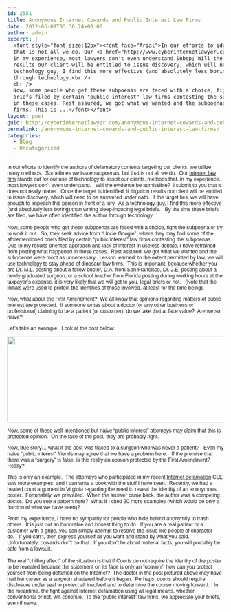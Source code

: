 ```yaml
---
id: 2551
title: Anonymous Internet Cowards and Public Interest Law Firms
date: 2012-05-09T03:36:24+00:00
author: admin
excerpt: |
  <font style="font-size:12px"><font face="Arial">In our efforts to identify the authors of defamatory contents targeting our clients, we utilize many methods. Sometimes we issue subpoenas, but
  that is not all we do. Our <a href="http://www.cyberinternetlawyer.com" target="_blank" class="">Internet law firm</a> stands out for our use of technology to assist our clients, methods that,
  in my experience, most lawyers don't even understand.&nbsp; Will the evidence be admissible?&nbsp; I submit to you that it does not really matter. Once the target is identified, if litigation
  results our client will be entitled to issue discovery, which will need to be answered under oath. If the target lies, we will have enough to impeach this person in front of a jury. As a
  technology guy, I find this more effective (and absolutely less boring) than writing sleep-inducing legal briefs.&nbsp; By the time these briefs are filed, we have often identified the author
  through technology.<br />
  <br />
  Now, some people who get these subpoenas are faced with a choice, fight the subpoena or try to work it out. So, they seek advice from "Uncle Google", where they may find some of the aforementioned
  briefs filed by certain "public interest" law firms contesting the subpoenas. Due to my results-oriented approach and lack of interest in useless debate, I have refrained from posting what happened
  in these cases. Rest assured, we got what we wanted and the subpoenas were moot as unnecessary. Lesson learned: to the extent permitted by law, we will use technology to stay ahead of dinosaur law
  firms. This is ...</font></font>
layout: post
guid: http://cyberinternetlawyer.com/anonymous-internet-cowards-and-public-interest-law-firms.html
permalink: /anonymous-internet-cowards-and-public-interest-law-firms/
categories:
  - Blog
  - Uncategorized
---
```

<font style="font-size:12px"><font face="Arial">In our efforts to identify the authors of defamatory contents targeting our clients, we utilize many methods.&nbsp; Sometimes we issue subpoenas, but that is not all we do.&nbsp; Our <a href="http://www.cyberinternetlawyer.com" target="_blank" class="" rel="nofollow" >Internet law firm</a> stands out for our use of technology to assist our clients, methods that, in my experience, most lawyers don&#8217;t even understand.&nbsp;&nbsp; Will the evidence be admissible?&nbsp; I submit to you that it does not really matter.&nbsp; Once the target is identified, if litigation results our client will be entitled to issue discovery, which will need to be answered under oath.&nbsp; If the target lies, we will have enough to impeach this person in front of a jury.&nbsp; As a technology guy, I find this more effective (and absolutely less boring) than writing sleep-inducing legal briefs.&nbsp;&nbsp; By the time these briefs are filed, we have often identified the author through technology.</p> 

<p>
  Now, some people who get these subpoenas are faced with a choice, fight the subpoena or try to work it out.&nbsp; So, they seek advice from &#8220;Uncle Google&#8221;, where they may find some of the aforementioned briefs filed by certain &#8220;public interest&#8221; law firms contesting the subpoenas.&nbsp; Due to my results-oriented approach and lack of interest in useless debate, I have refrained from posting what happened in these cases.&nbsp; Rest assured, we got what we wanted and the subpoenas were moot as unnecessary.&nbsp; Lesson learned: to the extent permitted by law, we will use technology to stay ahead of dinosaur law firms.&nbsp; This is important, because whether you are Dr. M.L. posting about a fellow doctor, D.A. from San Francisco, Dr. J.E. posting about a newly graduated surgeon, or a school teacher from Florida posting during working hours at the taxpayer&#8217;s expense, it is very likely that we will get to you, legal briefs or not. &nbsp; (Note that the initials were used to protect the identities of those involved, at least for the time being).
</p>

<p>
  Now, what about the First Amendment?&nbsp; We all know that opinions regarding matters of public interest are protected.&nbsp; If someone writes about a doctor (or any other business or professional) claiming to be a patient (or customer), do we take that at face value?&nbsp; Are we so naive?&nbsp;
</p>

<p>
  Let&#8217;s take an example.&nbsp; Look at the post below:
</p>

<p>
  <img src="https://i2.wp.com/images.quickblogcast.com/82860-72494/vitalsdefamationexample1.jpg?resize=521%2C199" style="border: 0px solid" height="199" width="521"  data-recalc-dims="1" />
</p>

<p>
  Now, some of these well-intentioned but naive &#8220;public interest&#8221; attorneys may claim that this is protected opinion.&nbsp; On the face of the post, they are probably right.&nbsp;
</p>

<p>
  Now, true story&#8230; what if the post was traced to a surgeon who was never a patient?&nbsp;&nbsp; Even my naive &#8220;public interest&#8221; friends may agree that we have a problem here.&nbsp;&nbsp; If the premise that there was a &#8220;surgery&#8221; is false, is this really an opinion protected by the First Amendment?&nbsp; Really?
</p>

<p>
  This is only an example.&nbsp; The attorneys who participated in my recent <a href="http://www.cyberdefamationlawyer.com" target="_blank" class="" rel="nofollow" >Internet defamation</a> CLE saw more examples, and I can write a book with the stuff I have seen.&nbsp; Recently, we had a heated court argument in Virginia regarding the need to reveal the identity of an anonymous poster.&nbsp; Fortunately, we prevailed.&nbsp; When the answer came back, the author was a competing doctor.&nbsp; Do you see a pattern here?&nbsp; What if I cited 20 more examples (which would be only a fraction of what we have seen)?
</p>

<p>
  From my experience, I have no sympathy for people who hide behind anonymity to trash others.&nbsp; It is just not an honorable and honest thing to do.&nbsp; If you are a real patient or a customer with a gripe, you can simply attempt to resolve the issue like people of character do.&nbsp;&nbsp; If you can&#8217;t, then express yourself all you want and stand by what you said.&nbsp; Unfortunately, cowards don&#8217;t do that.&nbsp; <font style="font-size:12px"><font face="Arial">If you don&#8217;t lie about material facts, you will probably be safe from a lawsuit.&nbsp;&nbsp;</font></font>&nbsp;
</p>

<p>
  The real &#8220;chilling effect&#8221; of the situation is that if Courts do not require the identity of the poster to be revealed because the statement on its face is only an &#8220;opinion&#8221;, how can you protect yourself from being defamed on the Internet?&nbsp; The doctor in the post pictured above may have had her career as a surgeon shattered before it began.&nbsp; Perhaps, courts should require disclosure under seal to protect all involved and to determine the course moving forward.&nbsp;&nbsp; In the meantime, the fight against Internet defamation using all legal means, whether conventional or not, will continue.&nbsp; To the &#8220;public interest&#8221; law firms, we appreciate your briefs, even if naive.<br /></font></font>
</p>